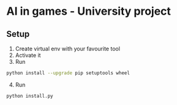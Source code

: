 # AI in games - University project

## Setup
1. Create virtual env with your favourite tool
2. Activate it
3. Run 
```bash
python install --upgrade pip setuptools wheel
```
4. Run
```bash
python install.py
```